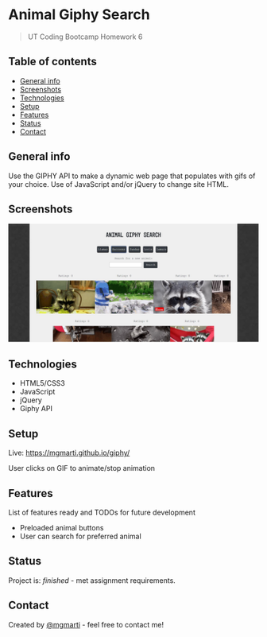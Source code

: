 # Animal Giphy Search
> UT Coding Bootcamp Homework 6

## Table of contents
* [General info](#general-info)
* [Screenshots](#screenshots)
* [Technologies](#technologies)
* [Setup](#setup)
* [Features](#features)
* [Status](#status)
* [Contact](#contact)

## General info
Use the GIPHY API to make a dynamic web page that populates with gifs of your choice. Use of JavaScript and/or jQuery to change site HTML.

## Screenshots
![Giphy-Example-screenshot](./assets/images/screenshot.JPG)

## Technologies
* HTML5/CSS3
* JavaScript
* jQuery
* Giphy API

## Setup
Live: https://mgmarti.github.io/giphy/

User clicks on GIF to animate/stop animation

## Features
List of features ready and TODOs for future development
* Preloaded animal buttons
* User can search for preferred animal

## Status
Project is: _finished_ - met assignment requirements.

## Contact
Created by [@mgmarti](https://www.monicamartinez.dev/) - feel free to contact me!
